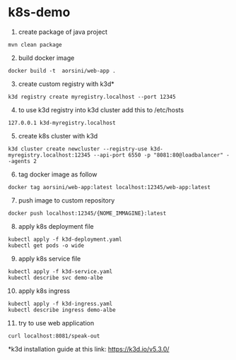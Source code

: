 # k8s-demo

1. create package of java project

```shell
mvn clean package 
```

2. build docker image

```shell
docker build -t  aorsini/web-app . 
```

3. create custom registry with k3d*

```shell 
k3d registry create myregistry.localhost --port 12345 
```

4. to use k3d registry into k3d cluster add this to /etc/hosts

```shell 
127.0.0.1 k3d-myregistry.localhost 
```

5. create k8s cluster with k3d

```shell 
k3d cluster create newcluster --registry-use k3d-myregistry.localhost:12345 --api-port 6550 -p "8081:80@loadbalancer" --agents 2 
```

6. tag docker image as follow

```shell 
docker tag aorsini/web-app:latest localhost:12345/web-app:latest 
```

7. push image to custom repository

```shell 
docker push localhost:12345/{NOME_IMMAGINE}:latest 
```

8. apply k8s deployment file

```shell 
kubectl apply -f k3d-deployment.yaml 
kubectl get pods -o wide
``` 

9.  apply k8s service file

```shell
kubectl apply -f k3d-service.yaml
kubectl describe svc demo-albe
```

10. apply k8s ingress

```shell
kubectl apply -f k3d-ingress.yaml
kubectl describe ingress demo-albe
```

11. try to use web application

```shell 
curl localhost:8081/speak-out 
```


*k3d installation guide at this link: https://k3d.io/v5.3.0/